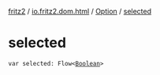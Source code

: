 [fritz2](../../index.md) / [io.fritz2.dom.html](../index.md) / [Option](index.md) / [selected](./selected.md)

# selected

`var selected: Flow<`[`Boolean`](https://kotlinlang.org/api/latest/jvm/stdlib/kotlin/-boolean/index.html)`>`